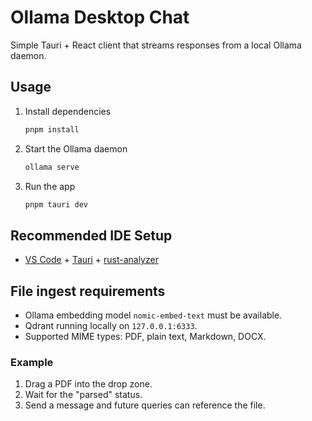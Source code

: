# Ollama Desktop Chat

Simple Tauri + React client that streams responses from a local Ollama daemon.

## Usage

1. Install dependencies

   ```bash
   pnpm install
   ```

2. Start the Ollama daemon

   ```bash
   ollama serve
   ```

3. Run the app

   ```bash
   pnpm tauri dev
   ```

## Recommended IDE Setup

- [VS Code](https://code.visualstudio.com/) + [Tauri](https://marketplace.visualstudio.com/items?itemName=tauri-apps.tauri-vscode) + [rust-analyzer](https://marketplace.visualstudio.com/items?itemName=rust-lang.rust-analyzer)

## File ingest requirements

- Ollama embedding model `nomic-embed-text` must be available.
- Qdrant running locally on `127.0.0.1:6333`.
- Supported MIME types: PDF, plain text, Markdown, DOCX.

### Example

1. Drag a PDF into the drop zone.
2. Wait for the "parsed" status.
3. Send a message and future queries can reference the file.

